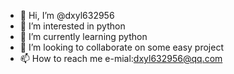- 👋 Hi, I’m @dxyl632956
- 👀 I’m interested in python
- 🌱 I’m currently learning python
- 💞️ I’m looking to collaborate on some easy project
- 📫 How to reach me e-mial:dxyl632956@qq.com

<!---
dxyl632956/dxyl632956 is a ✨ special ✨ repository because its `README.md` (this file) appears on your GitHub profile.
You can click the Preview link to take a look at your changes.
--->
